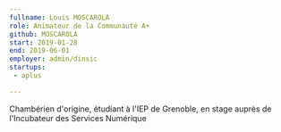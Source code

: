 ```yaml
---
fullname: Louis MOSCAROLA 
role: Animateur de la Communauté A+ 
github: MOSCAROLA
start: 2019-01-28
end: 2019-06-01 
employer: admin/dinsic
startups:
 - aplus

---
```


Chambérien d'origine, étudiant à l'IEP de Grenoble, en stage auprès de l'Incubateur des Services Numérique
